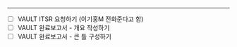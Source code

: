 


---
- [ ] VAULT ITSR 요청하기 (이기홍M 전화준다고 함)
- [ ] VAULT 완료보고서 - 개요 작성하기
- [ ] VAULT 완료보고서 - 큰 틀 구성하기